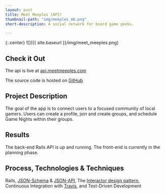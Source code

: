 ```yaml
---
layout: post
title: Meet Meeples (API)
thumbnail-path: "img/meeples_mb.png"
short-description: A social network for board game geeks.

---
```


{:.center}
![]({{ site.baseurl }}/img/meet_meeples.png)

## Check it Out

The api is live at [api.meetmeeples.com](http://api.meetmeeples.com/docs)

The source code is hosted on [GitHub](https://github.com/npauzenga/meet_meeples-server)

## Project Description

The goal of the app is to connect users to a focused community of local gamers. Users can create a profile, join and create groups, and schedule Game Nights within their groups.

## Results

The back-end Rails API is up and running. The front-end is currently in the planning phase.

## Process, Technologies & Techniques

Rails, [JSON-Schema](http://json-schema.org/) & [JSON-API](http://jsonapi.org/), The [Interactor design pattern](http://eng.joingrouper.com/blog/2014/03/03/rails-the-missing-parts-interactors), Continuous Integration with [Travis](https://travis-ci.org/npauzenga/meet_meeples-server), and Test-Driven Development
